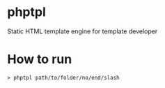 phptpl
======

Static HTML template engine for template developer

How to run
=

    > phptpl path/to/folder/no/end/slash
